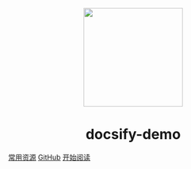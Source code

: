 <p align="center">
<img src="https://ss0.bdstatic.com/70cFvHSh_Q1YnxGkpoWK1HF6hhy/it/u=2481424715,2807309609&fm=26&gp=0.jpg" width="200" height="200"/>
</p>
<h1 align="center">docsify-demo</h1>

[常用资源](https://github.com/codingxin)
[GitHub](https://github.com/codingxin/learing-note)
[开始阅读](#莫小凡的学习笔记)




